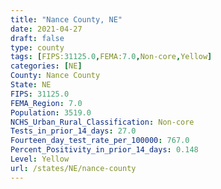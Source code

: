 ```yaml
---
title: "Nance County, NE"
date: 2021-04-27
draft: false
type: county
tags: [FIPS:31125.0,FEMA:7.0,Non-core,Yellow]
categories: [NE]
County: Nance County
State: NE
FIPS: 31125.0
FEMA_Region: 7.0
Population: 3519.0
NCHS_Urban_Rural_Classification: Non-core
Tests_in_prior_14_days: 27.0
Fourteen_day_test_rate_per_100000: 767.0
Percent_Positivity_in_prior_14_days: 0.148
Level: Yellow
url: /states/NE/nance-county
---
```



